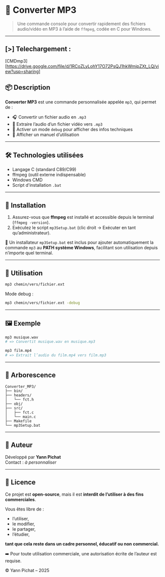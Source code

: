 # 🎵 Converter MP3

> Une commande console pour convertir rapidement des fichiers audio/vidéo en MP3 à l’aide de `ffmpeg`, codée en C pour Windows.

---

## [>]  Telechargement :

[CMDmp3][https://drive.google.com/file/d/1RCoZLyLohY17O72PsQJ1hkWmipZXt_LQ/view?usp=sharing]

## 📦 Description

**Converter MP3** est une commande personnalisée appelée `mp3`, qui permet de :

- 🎧 Convertir un fichier audio en `.mp3`
- 🎥 Extraire l’audio d’un fichier vidéo vers `.mp3`
- 🐞 Activer un mode `debug` pour afficher des infos techniques
- 📘 Afficher un manuel d’utilisation

---

## 🛠️ Technologies utilisées

- Langage C (standard C89/C99)
- ffmpeg (outil externe indispensable)
- Windows CMD
- Script d'installation `.bat`

---

## 🚀 Installation

1. Assurez-vous que **ffmpeg** est installé et accessible depuis le terminal (`ffmpeg -version`).
2. Exécutez le script `mp3Setup.bat` (clic droit → Exécuter en tant qu’administrateur).

💾 Un installateur `mp3Setup.bat` est inclus pour ajouter automatiquement la commande `mp3` au **PATH système Windows**, facilitant son utilisation depuis n’importe quel terminal.

---

## 🧪 Utilisation

```bash
mp3 chemin/vers/fichier.ext
```

Mode debug :

```bash
mp3 chemin/vers/fichier.ext -debug
```

---

## 🖼️ Exemple

```bash
mp3 musique.wav
# => Convertit musique.wav en musique.mp3

mp3 film.mp4
# => Extrait l’audio du film.mp4 vers film.mp3
```

---

## 📂 Arborescence

```
Converter_MP3/
├── bin/
├── headers/
│   └── fct.h
├── obj/
├── src/
│   ├── fct.c
│   └── main.c
├── Makefile
└── mp3Setup.bat
```

---

## 👤 Auteur

Développé par **Yann Pichat**  
Contact : *à personnaliser*

---

## 📝 Licence

Ce projet est **open-source**, mais il est **interdit de l’utiliser à des fins commerciales**.

Vous êtes libre de :
- l’utiliser,
- le modifier,
- le partager,
- l’étudier,

**tant que cela reste dans un cadre personnel, éducatif ou non commercial.**

➡️ Pour toute utilisation commerciale, une autorisation écrite de l’auteur est requise.

© Yann Pichat – 2025
